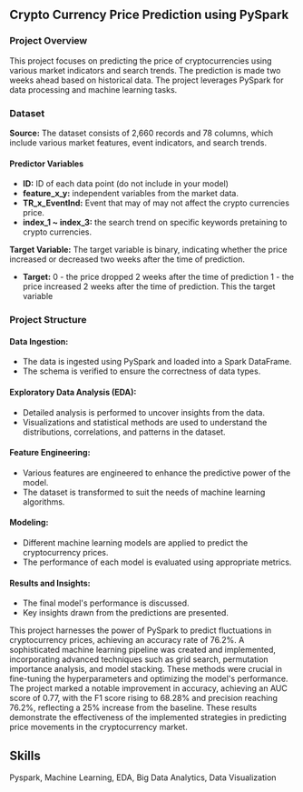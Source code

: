 ## Crypto Currency Price Prediction using PySpark

### Project Overview 
This project focuses on predicting the price of cryptocurrencies using various market indicators and search trends. The prediction is made two weeks ahead based on historical data. The project leverages PySpark for data processing and machine learning tasks.

### Dataset

**Source:** The dataset consists of 2,660 records and 78 columns, which include various market features, event indicators, and search trends.
#### Predictor Variables
- **ID:** ID of each data point (do not include in your model)
- **feature_x_y:** independent variables from the market data.
- **TR_x_EventInd:** Event that may of may not affect the crypto currencies price.
- **index_1 ~ index_3:** the search trend on specific keywords pretaining to crypto currencies.

**Target Variable:** The target variable is binary, indicating whether the price increased or decreased two weeks after the time of prediction.

- **Target:** 0 - the price dropped 2 weeks after the time of prediction 1 - the price increased 2 weeks after the time of prediction. This the target variable

### Project Structure

#### Data Ingestion:
- The data is ingested using PySpark and loaded into a Spark DataFrame.
- The schema is verified to ensure the correctness of data types.

#### Exploratory Data Analysis (EDA):
- Detailed analysis is performed to uncover insights from the data.
- Visualizations and statistical methods are used to understand the distributions, correlations, and patterns in the dataset.

#### Feature Engineering:
- Various features are engineered to enhance the predictive power of the model.
- The dataset is transformed to suit the needs of machine learning algorithms.

#### Modeling:
- Different machine learning models are applied to predict the cryptocurrency prices.
- The performance of each model is evaluated using appropriate metrics.

#### Results and Insights:
- The final model's performance is discussed.
- Key insights drawn from the predictions are presented.


This project harnesses the power of PySpark to predict fluctuations in cryptocurrency prices, achieving an accuracy rate of 76.2%. A sophisticated machine learning pipeline was created and implemented, incorporating advanced techniques such as grid search, permutation importance analysis, and model stacking. These methods were crucial in fine-tuning the hyperparameters and optimizing the model's performance. The project marked a notable improvement in accuracy, achieving an AUC score of 0.77, with the F1 score rising to 68.28% and precision reaching 76.2%, reflecting a 25% increase from the baseline. These results demonstrate the effectiveness of the implemented strategies in predicting price movements in the cryptocurrency market.

## Skills
Pyspark, Machine Learning, EDA, Big Data Analytics, Data Visualization
